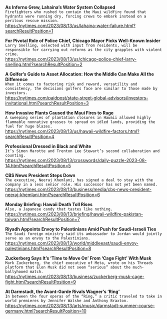 **As Inferno Grew, Lahaina’s Water System Collapsed**\
`Firefighters who rushed to contain the Maui wildfire found that hydrants were running dry, forcing crews to embark instead on a perilous rescue mission.`\
https://nytimes.com/2023/08/13/us/lahaina-water-failure.html?searchResultPosition=1

**For Pivotal Role of Police Chief, Chicago Mayor Picks Well-Known Insider**\
`Larry Snelling, selected with input from residents, will be responsible for carrying out reforms as the city grapples with violent crime.`\
https://nytimes.com/2023/08/13/us/chicago-police-chief-larry-snelling.html?searchResultPosition=2

**A Golfer’s Guide to Asset Allocation:  How the Middle Can Make All the Difference**\
`When it comes to factoring risk and reward, versatility and consistency, the decisions golfers face are similar to those made by investors. `\
https://nytimes.com/paidpost/state-street-global-advisors/investors-invitational.html?searchResultPosition=3

**How Invasive Plants Caused the Maui Fires to Rage**\
`A sweeping series of plantation closures in Hawaii allowed highly flammable nonnative grasses to spread on idled lands, providing the fuel for huge blazes.`\
https://nytimes.com/2023/08/13/us/hawaii-wildfire-factors.html?searchResultPosition=4

**Professional Dressed in Black and White**\
`It’s Simon Marotte and Trenton Lee Stewart’s second collaboration and counting.`\
https://nytimes.com/2023/08/13/crosswords/daily-puzzle-2023-08-14.html?searchResultPosition=5

**CBS News President Steps Down**\
`The executive, Neeraj Khemlani, has signed a deal to stay with the company in a less senior role. His successor has not yet been named.`\
https://nytimes.com/2023/08/13/business/media/cbs-news-president-neeraj-khemlani.html?searchResultPosition=6

**Monday Briefing: Hawaii Death Toll Rises**\
`Also, a Japanese candy that tastes like nothing.`\
https://nytimes.com/2023/08/13/briefing/hawaii-wildfire-pakistan-taiwan.html?searchResultPosition=7

**Riyadh Appoints Envoy to Palestinians Amid Push for Saudi-Israeli Ties**\
`The Saudi foreign ministry said its ambassador to Jordan would jointly serve as an envoy to the Palestinians.`\
https://nytimes.com/2023/08/13/world/middleeast/saudi-envoy-palestinians.html?searchResultPosition=8

**Zuckerberg Says It’s ‘Time to Move On’ From ‘Cage Fight’ With Musk**\
`Mark Zuckerberg, the chief executive of Meta, wrote on his Threads platform that Elon Musk did not seem “serious” about the much-ballyhooed match.`\
https://nytimes.com/2023/08/13/business/zuckerberg-musk-cage-fight.html?searchResultPosition=9

**At Darmstadt, the Avant-Garde Rivals Wagner’s ‘Ring’**\
`In between the four operas of the “Ring,” a critic traveled to take in world premieres by Jennifer Walshe and Anthony Braxton.`\
https://nytimes.com/2023/08/13/arts/music/darmstadt-summer-course-germany.html?searchResultPosition=10

